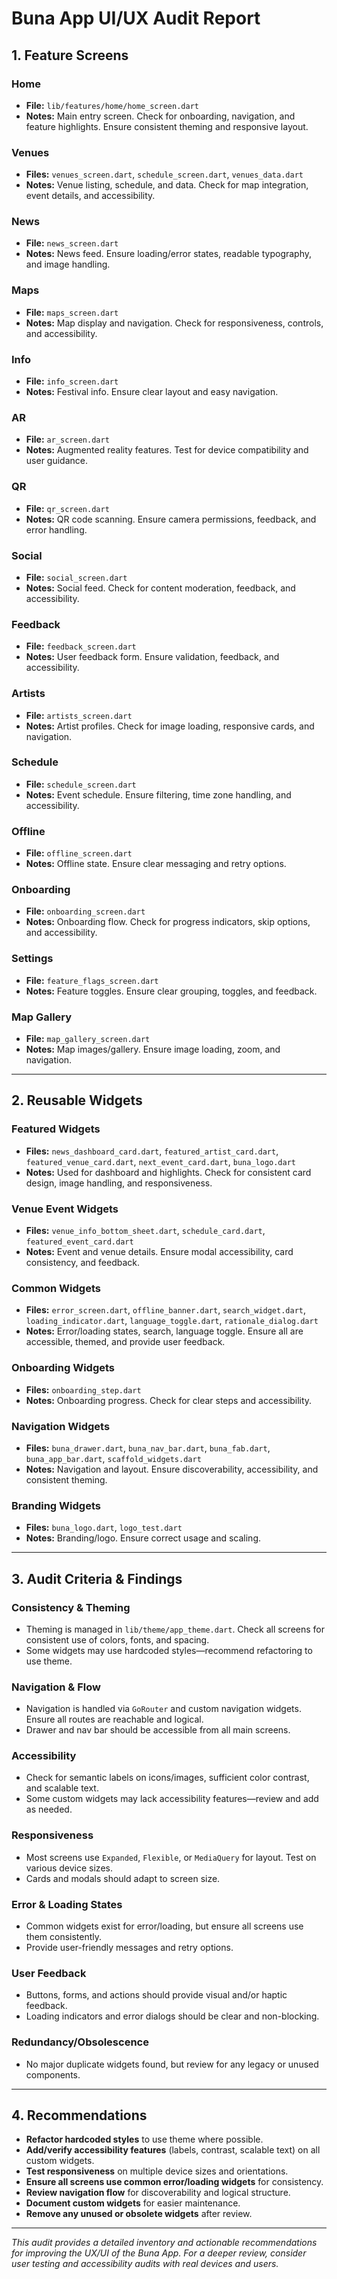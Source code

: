 # Buna App UI/UX Audit Report

## 1. Feature Screens

### Home
- **File:** `lib/features/home/home_screen.dart`
- **Notes:** Main entry screen. Check for onboarding, navigation, and feature highlights. Ensure consistent theming and responsive layout.

### Venues
- **Files:** `venues_screen.dart`, `schedule_screen.dart`, `venues_data.dart`
- **Notes:** Venue listing, schedule, and data. Check for map integration, event details, and accessibility.

### News
- **File:** `news_screen.dart`
- **Notes:** News feed. Ensure loading/error states, readable typography, and image handling.

### Maps
- **File:** `maps_screen.dart`
- **Notes:** Map display and navigation. Check for responsiveness, controls, and accessibility.

### Info
- **File:** `info_screen.dart`
- **Notes:** Festival info. Ensure clear layout and easy navigation.

### AR
- **File:** `ar_screen.dart`
- **Notes:** Augmented reality features. Test for device compatibility and user guidance.

### QR
- **File:** `qr_screen.dart`
- **Notes:** QR code scanning. Ensure camera permissions, feedback, and error handling.

### Social
- **File:** `social_screen.dart`
- **Notes:** Social feed. Check for content moderation, feedback, and accessibility.

### Feedback
- **File:** `feedback_screen.dart`
- **Notes:** User feedback form. Ensure validation, feedback, and accessibility.

### Artists
- **File:** `artists_screen.dart`
- **Notes:** Artist profiles. Check for image loading, responsive cards, and navigation.

### Schedule
- **File:** `schedule_screen.dart`
- **Notes:** Event schedule. Ensure filtering, time zone handling, and accessibility.

### Offline
- **File:** `offline_screen.dart`
- **Notes:** Offline state. Ensure clear messaging and retry options.

### Onboarding
- **File:** `onboarding_screen.dart`
- **Notes:** Onboarding flow. Check for progress indicators, skip options, and accessibility.

### Settings
- **File:** `feature_flags_screen.dart`
- **Notes:** Feature toggles. Ensure clear grouping, toggles, and feedback.

### Map Gallery
- **File:** `map_gallery_screen.dart`
- **Notes:** Map images/gallery. Ensure image loading, zoom, and navigation.

---

## 2. Reusable Widgets

### Featured Widgets
- **Files:** `news_dashboard_card.dart`, `featured_artist_card.dart`, `featured_venue_card.dart`, `next_event_card.dart`, `buna_logo.dart`
- **Notes:** Used for dashboard and highlights. Check for consistent card design, image handling, and responsiveness.

### Venue Event Widgets
- **Files:** `venue_info_bottom_sheet.dart`, `schedule_card.dart`, `featured_event_card.dart`
- **Notes:** Event and venue details. Ensure modal accessibility, card consistency, and feedback.

### Common Widgets
- **Files:** `error_screen.dart`, `offline_banner.dart`, `search_widget.dart`, `loading_indicator.dart`, `language_toggle.dart`, `rationale_dialog.dart`
- **Notes:** Error/loading states, search, language toggle. Ensure all are accessible, themed, and provide user feedback.

### Onboarding Widgets
- **Files:** `onboarding_step.dart`
- **Notes:** Onboarding progress. Check for clear steps and accessibility.

### Navigation Widgets
- **Files:** `buna_drawer.dart`, `buna_nav_bar.dart`, `buna_fab.dart`, `buna_app_bar.dart`, `scaffold_widgets.dart`
- **Notes:** Navigation and layout. Ensure discoverability, accessibility, and consistent theming.

### Branding Widgets
- **Files:** `buna_logo.dart`, `logo_test.dart`
- **Notes:** Branding/logo. Ensure correct usage and scaling.

---

## 3. Audit Criteria & Findings

### Consistency & Theming
- Theming is managed in `lib/theme/app_theme.dart`. Check all screens for consistent use of colors, fonts, and spacing.
- Some widgets may use hardcoded styles—recommend refactoring to use theme.

### Navigation & Flow
- Navigation is handled via `GoRouter` and custom navigation widgets. Ensure all routes are reachable and logical.
- Drawer and nav bar should be accessible from all main screens.

### Accessibility
- Check for semantic labels on icons/images, sufficient color contrast, and scalable text.
- Some custom widgets may lack accessibility features—review and add as needed.

### Responsiveness
- Most screens use `Expanded`, `Flexible`, or `MediaQuery` for layout. Test on various device sizes.
- Cards and modals should adapt to screen size.

### Error & Loading States
- Common widgets exist for error/loading, but ensure all screens use them consistently.
- Provide user-friendly messages and retry options.

### User Feedback
- Buttons, forms, and actions should provide visual and/or haptic feedback.
- Loading indicators and error dialogs should be clear and non-blocking.

### Redundancy/Obsolescence
- No major duplicate widgets found, but review for any legacy or unused components.

---

## 4. Recommendations
- **Refactor hardcoded styles** to use theme where possible.
- **Add/verify accessibility features** (labels, contrast, scalable text) on all custom widgets.
- **Test responsiveness** on multiple device sizes and orientations.
- **Ensure all screens use common error/loading widgets** for consistency.
- **Review navigation flow** for discoverability and logical structure.
- **Document custom widgets** for easier maintenance.
- **Remove any unused or obsolete widgets** after review.

---

*This audit provides a detailed inventory and actionable recommendations for improving the UX/UI of the Buna App. For a deeper review, consider user testing and accessibility audits with real devices and users.* 
